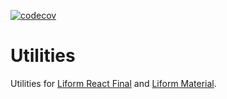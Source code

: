 [![codecov](https://codecov.io/gh/ph-fritsche/liform-util/branch/master/graph/badge.svg)](https://codecov.io/gh/ph-fritsche/liform-util)

# Utilities

Utilities for [Liform React Final](https://ph-fritsche.github.io/liform-react-final/) and [Liform Material](https://ph-fritsche.github.io/liform-material/).
